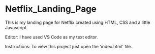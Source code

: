 # Netflix_Landing_Page

This is my landing page for Netflix created using HTML, CSS and a little Javascript.

Editor:
I have used VS Code as my text editor.

Instructions:
To view this project just open the 'index.html' file.
